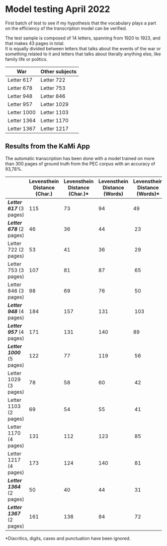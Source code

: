 # Model testing April 2022

First batch of test to see if my hypothesis that the vocabulary plays a part on the efficiency of the transcription model can be verified.

The test sample is composed of 14 letters, spanning from 1920 to 1923, and that makes 43 pages in total.  
It is equally divided between letters that talks about the events of the war or something related to it and letters that talks about literally anything else, like family life or politics.


| War | Other subjects |
|--|--|
| Letter 617 | Letter 722 |
| Letter 678 | Letter 753 |
| Letter 948 | Letter 846 |
| Letter 957 | Letter 1029 |
| Letter 1000 | Letter 1103 |
| Letter 1364 | Letter 1170 |
| Letter 1367 | Letter 1217 |


## Results from the KaMi App

The automatic transcription has been done with a model trained on more than 300 pages of ground truth from the PEC corpus with an accuracy of 93,78%.

|  | Levensthein Distance (Char.) | Levensthein Distance (Char.)* | Levensthein Distance (Words) | Levensthein Distance (Words)* | WER (%) | WER (%)* | CER (%) | CER (%)* | Word Accuracy (%) | Word Accuracy (%)* |
|--|--|--|--|--|--|--|--|--|--|--|
| ***Letter 617*** (3 pages) | 115 | 73 | 94 | 49 | 15,93 | 8,57 | 3,32 | 2,24 | 84,1 | 91,43 |
| ***Letter 678*** (2 pages) | 46 | 36 | 44 | 23 | 17,05 | 9,16 | 2,85 | 2,33 | 82,95 | 90,84 |
| Letter 722 (2 pages) | 53 | 41 | 36 | 29 | 14,06 | 11,65 | 3,41 | 2,75 | 85,94 | 88,35 |
| Letter 753 (3 pages) | 107 | 81 | 87 | 65 | 18,12 | 13,8 | 3,7 | 2,92 | 81,88 | 86,2 |
| Letter 846 (3 pages) | 98 | 69 | 76 | 50 | 15,32 | 10,18 | 3,21 | 2,36 | 84,68 | 89,82 |
| ***Letter 948*** (4 pages) | 184 | 157 | 131 | 103 | 20,5 | 16,35 | 4,76 | 4,23 | 79,5 | 83,65 |
| ***Letter 957*** (4 pages) | 171 | 131 | 140 | 89 | 15,01 | 9,75 | 2,92 | 2,35 | 84,99 | 90,25 |
| ***Letter 1000*** (5 pages) | 122 | 77 | 119 | 56 | 10,24 | 4,93 | 1,74 | 1,16 | 89,76 | 95,07 |
| Letter 1029 (3 pages) | 78 | 58 | 60 | 42 | 11,65 | 8,32 | 2,41 | 1,86 | 88,35 | 91,68 |
| Letter 1103 (2 pages) | 69 | 54 | 55 | 41 | 16,77 | 12,81 | 3,47 | 2,87 | 83,23 | 87,19 |
| Letter 1170 (4 pages) | 131 | 112 | 123 | 85 | 14,32 | 10,04 | 2,44 | 2,19 | 85,69 | 89,97 |
| Letter 1217 (4 pages) | 173 | 124 | 140 | 81 | 15,52 | 9,35 | 3,13 | 2,39 | 84,48 | 90,65 |
| ***Letter 1364*** (2 pages) | 50 | 40 | 44 | 31 | 11,83 | 8,61 | 2,22 | 1,87 | 88,17 | 91,39 |
| ***Letter 1367*** (2 pages) | 161 | 138 | 84 | 72 | 18,97 | 16,67 | 5,97 | 5,39 | 81,04 | 83,33 |

\*Diacritics, digits, cases and punctuation have been ignored.
